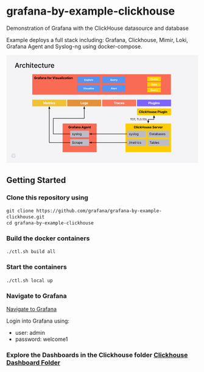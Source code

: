 # grafana-by-example-clickhouse
Demonstration of Grafana with the ClickHouse datasource and database

Example deploys a full stack including: Grafana, Clickhouse, Mimir, Loki, Grafana Agent and Syslog-ng using docker-compose.

![Deployment Architecture](https://github.com/grafana/grafana-by-example-clickhouse/blob/main/images/architecture1.png)

## Getting Started

### Clone this repository using
```
git clione https://github.com/grafana/grafana-by-example-clickhouse.git
cd grafana-by-example-clickhouse
```

### Build the docker containers
```
./ctl.sh build all
```

### Start the containers
```
./ctl.sh local up
```

### Navigate to Grafana 
[Navigate to Grafana](http://localhost:3000/)

Login into Grafana using:
- user: admin
- password: welcome1

### Explore the Dashboards in the Clickhouse folder [Clickhouse Dashboard Folder](http://localhost:3000/dashboards/f/-LbHjanVk/clickhouse-demo)
